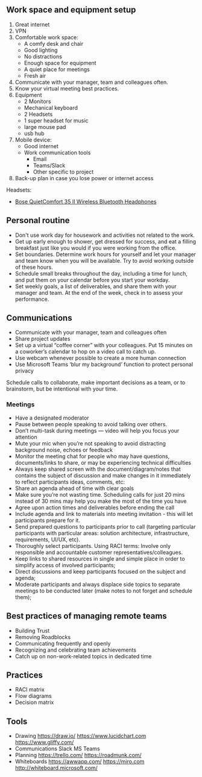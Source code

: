
## Work space and equipment setup

1. Great internet
1. VPN
1. Comfortable work space:
   * A comfy desk and chair
   * Good lighting
   * No distractions
   * Enough space for equipment
   * A quiet place for meetings
   * Fresh air
1. Communicate with your manager, team and colleagues often.
1. Know your virtual meeting best practices.
1. Equipment
   * 2 Monitors
   * Mechanical keyboard
   * 2 Headsets
   * 1 super headset for music
   * large mouse pad
   * usb hub
1. Mobile device:
   * Good internet
   * Work communication tools
      * Email
      * Teams/Slack
      * Other specific to project
1. Back-up plan in case you lose power or internet access

Headsets:
* [Bose QuietComfort 35 II Wireless Bluetooth Headphones](https://www.amazon.com/Bose-QuietComfort-Wireless-Headphones-Cancelling/dp/B0756CYWWD)

## Personal routine

* Don't use work day for housework and activities not related to the work.
* Get up early enough to shower, get dressed for success, and eat a filling breakfast just like you would if you were working from the office.
* Set boundaries. Determine work hours for yourself and let your manager and team know when you will be available. Try to avoid working outside of these hours.
* Schedule small breaks throughout the day, including a time for lunch, and put them on your calendar before you start your workday.
* Set weekly goals, a list of deliverables, and share them with your manager and team. At the end of the week, check in to assess your performance.

## Communications

* Communicate with your manager, team and colleagues often
* Share project updates
* Set up a virtual “coffee corner” with your colleagues. Put 15 minutes on a coworker’s calendar to hop on a video call to catch up.
* Use webcam whenever possible to create a more human connection
* Use Microsoft Teams ‘blur my background’ function to protect personal privacy

Schedule calls to collaborate, make important decisions as a team, or to brainstorm, but be intentional with your time.

### Meetings

* Have a designated moderator
* Pause between people speaking to avoid talking over others.
* Don’t multi-task during meetings — video will help you focus your attention
* Mute your mic when you’re not speaking to avoid distracting background noise, echoes or feedback
* Monitor the meeting chat for people who may have questions, documents/links to share, or may be experiencing technical difficulties
* Always keep shared screen with the document/diagram/notes that contains the subject of discussion and make changes in it immediately to reflect participants ideas, comments, etc:
* Share an agenda ahead of time with clear goals
* Make sure you’re not wasting time. Scheduling calls for just 20 mins instead of 30 mins may help you make the most of the time you have
* Agree upon action times and deliverables before ending the call
* Include agenda and link to materials into meeting invitation - this will let participants prepare for it.
* Send prepared questions to participants prior to call (targeting particular participants with particular areas: solution architecture, infrastructure, requirements, UI/UX, etc).
* Thoroughly select participants. Using RACI terms: Involve only responsible and accountable customer representatives/colleagues.
* Keep links to shared resources in single and simple place in order to simplify access of involved participants;
* Direct discussions and keep participants focused on the subject and agenda;
* Moderate participants and always displace side topics to separate meetings to be conducted later (make notes to not forget and schedule them);

## Best practices of managing remote teams

* Building Trust
* Removing Roadblocks
* Communicating frequently and openly
* Recognizing and celebrating team achievements
* Catch up on non-work-related topics in dedicated time

## Practices

* RACI matrix
* Flow diagrams
* Decision matrix

## Tools

* Drawing
https://draw.io/
https://www.lucidchart.com
https://www.gliffy.com/
* Communications
Slack
MS Teams
* Planning
https://trello.com/
https://roadmunk.com/
* Whiteboards
https://awwapp.com/
https://miro.com
http://whiteboard.microsoft.com/